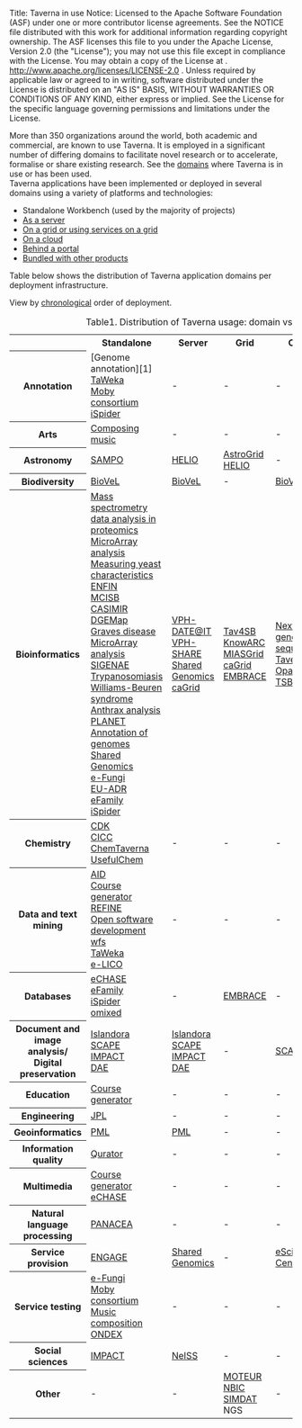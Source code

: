 Title:     Taverna in use
Notice:    Licensed to the Apache Software Foundation (ASF) under one
           or more contributor license agreements.  See the NOTICE file
           distributed with this work for additional information
           regarding copyright ownership.  The ASF licenses this file
           to you under the Apache License, Version 2.0 (the
           "License"); you may not use this file except in compliance
           with the License.  You may obtain a copy of the License at
           .
             http://www.apache.org/licenses/LICENSE-2.0
           .
           Unless required by applicable law or agreed to in writing,
           software distributed under the License is distributed on an
           "AS IS" BASIS, WITHOUT WARRANTIES OR CONDITIONS OF ANY
           KIND, either express or implied.  See the License for the
           specific language governing permissions and limitations
           under the License.

<p>More than 350 organizations around the world, both academic and commercial, are known to use Taverna. It is employed in a significant number of differing domains to facilitate novel research or to accelerate, formalise or share existing research. See the <a href="http://prototype.taverna.org.uk/introduction/taverna-in-use/by-domain/" target="_blank">domains</a> where Taverna is in use or has been used.<br />
Taverna applications have been implemented or deployed in several domains using a variety of platforms and technologies:<span id="more-91"></span></p>
<ul>
<li>Standalone Workbench (used by the majority of projects)</li>
<li><a href="/introduction/taverna-in-use/server/">As a server</a></li>
<li><a href="/introduction/taverna-in-use/grid/">On a grid or using services on a grid</a></li>
<li><a href="/introduction/taverna-in-use/cloud/">On a cloud</a></li>
<li><a href="/introduction/taverna-in-use/portal/">Behind a portal</a></li>
<li><a href="/introduction/taverna-in-use/bundled-with-products/">Bundled with other products</a></li>
</ul>
<p>Table below shows the distribution of Taverna application domains per deployment infrastructure.</p>
<p>View by <a href="/introduction/taverna-in-use-chronology">chronological</a> order of deployment.</p>
<table id="taverna-usage-table" summary="Distribution of Taverna usage: domain vs. deployment" border="0" cellspacing="0">
<caption class="taverna-usage-table">Table1. Distribution of Taverna usage: domain vs. deployment</caption>
<tbody>
<tr>
<th class="nobg"></th>
<th class="bg">Standalone</th>
<th class="bg">Server</th>
<th class="bg">Grid</th>
<th class="bg">Cloud</th>
<th class="bg">Portal</th>
<th class="bg">Bundled</th>
</tr>
<tr>
<th class="spec1">Annotation</th>
<td class="alt1">[Genome annotation][1]<br />
<a href="/introduction/taverna-in-use/annotation/taweka/">TaWeka</a><br />
<a href="/introduction/taverna-in-use/annotation/adoption-by-moby/">Moby consortium</a><br />
<a href="/introduction/related-projects/ispider/">iSpider</a></td>
<td class="alt1">-</td>
<td class="alt1">-</td>
<td class="alt1">-</td>
<td class="alt1"><a href="/introduction/taverna-in-use/annotation/afawe/">AFAWE</a></td>
<td class="alt1">-</td>
</tr>
<tr>
<th class="spec2">Arts</th>
<td class="alt2"><a href="/introduction/taverna-in-use/arts/composition-of-music/">Composing music</a></td>
<td class="alt2">-</td>
<td class="alt2">-</td>
<td class="alt2">-</td>
<td class="alt2">-</td>
<td class="alt2">-</td>
</tr>
<tr>
<th class="spec1">Astronomy</th>
<td class="alt1"><a href="/introduction/taverna-in-use/astronomy/sampo/">SAMPO</a></td>
<td class="alt1"><a href="/introduction/related-projects/helio/">HELIO</a></td>
<td class="alt1"><a href="/introduction/taverna-in-use/astronomy/astrogrid/">AstroGrid</a><br />
<a href="/introduction/related-projects/helio/">HELIO</a></td>
<td class="alt1">-</td>
<td class="alt1">-</td>
<td class="alt1">-</td>
</tr>
<tr>
<th class="spec2">Biodiversity</th>
<td class="alt2"><a href="/introduction/related-projects/biovel">BioVeL</a></td>
<td class="alt2"><a href="/introduction/related-projects/biovel">BioVeL</a></td>
<td class="alt2">-</td>
<td class="alt2"><a href="/introduction/related-projects/biovel">BioVel</a></td>
<td class="alt2">-</td>
<td class="alt2">-</td>
</tr>
<tr>
<th class="spec1">Bioinformatics</th>
<td class="alt1"><a href="/introduction/taverna-in-use/bioinformatics/lumc/">Mass spectrometry data analysis in proteomics</a><br />
<a href="/introduction/taverna-in-use/bioinformatics/gene-expression-from-microarray/">MicroArray analysis</a><a href="/introduction/taverna-in-use/bioinformatics/measuring-enzyme-characteristics-of-yeast/"><br />
Measuring yeast characteristics</a><br />
<a href="/introduction/taverna-in-use/biology/enfin/">ENFIN</a><br />
<a href="/introduction/taverna-in-use/biology/manchester-centre-for-integrative-systems-biology/">MCISB</a><br />
<a href="/introduction/taverna-in-use/genome-and-gene-expression/casimir/">CASIMIR</a><br />
<a href="/introduction/taverna-in-use/genome-and-gene-expression/dgemap/">DGEMap</a><br />
<a href="/introduction/taverna-in-use/disease-research/graves-disease/">Graves disease</a><br />
<a href="/introduction/taverna-in-use/bioinformatics/gene-expression-from-microarray/">MicroArray analysis</a><br />
<a href="/introduction/taverna-in-use/genome-and-gene-expression/sigenae/">SIGENAE</a><br />
<a href="/introduction/taverna-in-use/disease-research/trypanosomiasis/">Trypanosomiasis</a><br />
<a href="/introduction/taverna-in-use/disease-research/williams-beuren-syndrome/">Williams-Beuren syndrome</a><br />
<a href="/introduction/taverna-in-use/disease-research/analysis-of-anthrax-bacterium/">Anthrax analysis</a><br />
<a href="/introduction/introduction/taverna-in-use/bioinformatics/planet/">PLANET</a><br />
<a href="/introduction/introduction/taverna-in-use/annotation/annotation-of-genomes/">Annotation of genomes</a><br />
<a href="/introduction/related-projects/shared-genomics/">Shared Genomics</a><br />
<a href="/introduction/related-projects/e-fungi/">e-Fungi</a><br />
<a href="/introduction/taverna-in-use/medicine/eu-adr/">EU-ADR</a><br />
<a href="/introduction/taverna-in-use/databases/efamily/">eFamily</a><br />
<a href="/introduction/related-projects/ispider/">iSpider</a></td>
<td class="alt1"><a href="/introduction/taverna-in-use/disease-research/vph-dareit/">VPH-DATE@IT</a><br />
<a href="/introduction/taverna-in-use/disease-research/vph-dareit/">VPH-SHARE</a><a href="/introduction/related-projects/shared-genomics/"><br />
Shared Genomics</a><br />
<a href="/introduction/related-projects/cagrid/">caGrid</a></td>
<td class="alt1"><a href="/introduction/taverna-in-use/biology/tav4sb/">Tav4SB</a><br />
<a href="/introduction/taverna-in-use/medical-imaging/knowarc/">KnowARC</a><br />
<a href="/introduction/taverna-in-use/medical-imaging/miasgrid/">MIASGrid</a><br />
<a href="/introduction/related-projects/cagrid/">caGrid</a><br />
<a href="/introduction/taverna-in-use/databases/embrace/">EMBRACE</a></td>
<td class="alt1"><a href="/introduction/taverna-in-use/genome-and-gene-expression/next-generation-sequencing">Next generation sequencing</a><br />
<a href="/introduction/taverna-in-use/genome-and-gene-expression/tavernapbs/">TavernaPBS</a><br />
<a href="/documentation/taverna-plugins/taverna-2-x-plugins/#opal">Opal</a><br />
<a href="/introduction/related-projects/tsb/">TSB</a></td>
<td class="alt1"><a href="/introduction/taverna-in-use/bioinformatics/biowep/">BioWEP</a><br />
<a href="/introduction/taverna-in-use/biology/planet/">PLANET</a><br />
<a href="/introduction/taverna-in-use/annotation/afawe/">AFAWE</a><br />
<a href="/introduction/taverna-in-use/systems-biology/metware/">MetWare</a><br />
<a href="/introduction/taverna-in-use/protein-and-proteomics/prodom/">ProDom</a><br />
<a href="/introduction/taverna-in-use/systems-biology/ccpn/">CCPN</a></td>
<td class="alt1"><a href="/introduction/taverna-in-use/bioinformatics/biolinux/">BioLinux</a><br />
<a href="/introduction/taverna-in-use/biology/sb-os/">SB.OS</a></td>
</tr>
<tr>
<th class="spec2">Chemistry</th>
<td class="alt2"><a href="/introduction/taverna-in-use/chemistry/chemistry-development-kit/">CDK</a><br />
<a href="/introduction/taverna-in-use/chemistry/chemical-informatics-and-cyberinfrastructure-collaboratory/">CICC</a><br />
<a href="/introduction/related-projects/chemtaverna">ChemTaverna</a><br />
<a href="http://usefulchem.wikispaces.com/" target="_blank">UsefulChem</a></td>
<td class="alt2">-</td>
<td class="alt2">-</td>
<td class="alt2">-</td>
<td class="alt2">-</td>
<td class="alt2">-</td>
</tr>
<tr>
<th class="spec1">Data and text mining</th>
<td class="alt1"><a href="/introduction/taverna-in-use/data-and-text-mining/aid/">AID</a><br />
<a href="/introduction/taverna-in-use/multimedia/course-generator/">Course generator</a><br />
<a href="/introduction/taverna-in-use/data-and-text-mining/refine/">REFINE</a><br />
<a href="/introduction/taverna-in-use/data-and-text-mining/open-software-development-workflows/">Open software development wfs</a><br />
<a href="/introduction/taverna-in-use/annotation/taweka/">TaWeka</a><br />
<a href="/introduction/related-projects/e-lico">e-LICO</a></td>
<td class="alt1">-</td>
<td class="alt1">-</td>
<td class="alt1">-</td>
<td class="alt1">-</td>
<td class="alt1">-</td>
</tr>
<tr>
<th class="spec2">Databases</th>
<td class="alt2"><a href="/introduction/taverna-in-use/multimedia/echase/">eCHASE</a><br />
<a href="/introduction/taverna-in-use/databases/efamily/">eFamily</a><br />
<a href="/introduction/related-projects/ispider/">iSpider</a><br />
<a href="/introduction/taverna-in-use/databases/omixed/">omixed</a></td>
<td class="alt2">-</td>
<td class="alt2"><a href="/introduction/taverna-in-use/databases/embrace/">EMBRACE</a></td>
<td class="alt2">-</td>
<td class="alt2"><a href="/introduction/taverna-in-use/databases/prodom/">ProDom</a></td>
<td class="alt2"><a href="http://code.google.com/p/calctav/" target="_blank">CalcTav</a></td>
</tr>
<tr>
<th class="spec1">Document and image analysis/<br />
Digital preservation</th>
<td class="alt1"><a href="/introduction/taverna-in-use/by-domain/document-analysis/islandora/">Islandora</a><a href="/introduction/related-projects/scape/"><br />
SCAPE</a><br />
<a href="/introduction/taverna-in-use/by-domain/document-analysis/impact">IMPACT</a><br />
<a href="/introduction/taverna-in-use/by-domain/document-analysis/dae">DAE</a></td>
<td class="alt1"><a href="http://blogs.loc.gov/digitalpreservation/2013/03/islandoras-open-source-ecosystem-and-digital-preservation-an-interview-with-mark-leggott/">Islandora</a><br />
<a href="/introduction/related-projects/scape/">SCAPE</a><br />
<a href="/introduction/taverna-in-use/by-domain/document-analysis/impact">IMPACT</a><br />
<a href="/introduction/taverna-in-use/by-domain/document-analysis/dae">DAE</a></td>
<td class="alt1">-</td>
<td class="alt1"><a href="/introduction/related-projects/scape/">SCAPE</a></td>
<td class="alt1">-</td>
<td class="alt1">-</td>
</tr>
<tr>
<th class="spec2">Education</th>
<td class="alt2"><a href="/introduction/taverna-in-use/multimedia/course-generator/">Course generator</a></td>
<td class="alt2">-</td>
<td class="alt2">-</td>
<td class="alt2">-</td>
<td class="alt2">-</td>
<td class="alt2">-</td>
</tr>
<tr>
<th class="spec1">Engineering</th>
<td class="alt1"><a href="/introduction/taverna-in-use/engineering/jpl/">JPL</a></td>
<td class="alt1">-</td>
<td class="alt1">-</td>
<td class="alt1">-</td>
<td class="alt1">-</td>
<td class="alt1">-</td>
</tr>
<tr>
<th class="spec2">Geoinformatics</th>
<td class="alt2"><a href="/introduction/taverna-in-use/by-domain/geoinformatics/pml/">PML</a></td>
<td class="alt2"><a href="/introduction/taverna-in-use/by-domain/geoinformatics/pml/">PML</a></td>
<td class="alt2">-</td>
<td class="alt2">-</td>
<td class="alt2">-</td>
<td class="alt2">-</td>
</tr>
<tr>
<th class="spec1">Information quality</th>
<td class="alt1"><a href="/introduction/taverna-in-use/information-quality/qurator/">Qurator<br />
</a></td>
<td class="alt1">-</td>
<td class="alt1">-</td>
<td class="alt1">-</td>
<td class="alt1">-</td>
<td class="alt1">-</td>
</tr>
<tr>
<th class="spec2">Multimedia</th>
<td class="alt2"><a href="/introduction/taverna-in-use/multimedia/course-generator/">Course generator<br />
</a><a href="/introduction/taverna-in-use/multimedia/echase/">eCHASE</a><a href="/introduction/taverna-in-use/multimedia/course-generator/"><br />
</a></td>
<td class="alt2">-</td>
<td class="alt2">-</td>
<td class="alt2">-</td>
<td class="alt2">-</td>
<td class="alt2">-</td>
</tr>
<tr>
<th class="spec2">Natural language processing</th>
<td class="alt2"><a href="/introduction/taverna-in-use/by-domain/natural-language-processing/panacea/">PANACEA</a></td>
<td class="alt2">-</td>
<td class="alt2">-</td>
<td class="alt2">-</td>
<td class="alt2">-</td>
<td class="alt2">-</td>
</tr>
<tr>
<th class="spec1">Service provision</th>
<td class="alt1"><a href="/introduction/related-projects/engage/">ENGAGE</a></td>
<td class="alt1"><a href="/introduction/related-projects/shared-genomics/">Shared Genomics</a></td>
<td class="alt1">-</td>
<td class="alt1"><a href="/documentation/taverna-plugins/plugins-in-progress/#esc">eScience Central</a></td>
<td class="alt1">-</td>
<td class="alt1">-</td>
</tr>
<tr>
<th class="spec2">Service testing</th>
<td class="alt2"><a href="/introduction/related-projects/e-fungi/">e-Fungi</a><br />
<a href="/introduction/taverna-in-use/annotation/adoption-by-moby/">Moby consortium</a><br />
<a href="/introduction/taverna-in-use/arts/composition-of-music/">Music composition</a><br />
<a href="/introduction/related-projects/ondex/">ONDEX</a></td>
<td class="alt2">-</td>
<td class="alt2">-</td>
<td class="alt2">-</td>
<td class="alt2">-</td>
<td class="alt2">-</td>
</tr>
<tr>
<th class="spec1">Social sciences</th>
<td class="alt1"><a href="/introduction/taverna-in-use/social-sciences/impact/">IMPACT</a></td>
<td class="alt1"><a href="/introduction/introduction/related-projects/neiss/">NeISS</a></td>
<td class="alt1">-</td>
<td class="alt1">-</td>
<td class="alt1"><a href="/introduction/introduction/related-projects/neiss/">NeISS</a></td>
<td class="alt1">-</td>
</tr>
<tr>
<th class="spec2">Other</th>
<td class="alt2">-</td>
<td class="alt2">-</td>
<td class="alt2"><a href="/introduction/taverna-in-use/on-a-grid/moteur/">MOTEUR</a><br />
<a href="http://www.mygrid.org.uk/outreach/collaboration/collaboration-with-nbic/" target="_blank">NBIC</a><br />
<a href="/introduction/taverna-in-use/on-a-grid/simdat/">SIMDAT</a><br />
NGS</td>
<td class="alt2">-</td>
<td class="alt2">-</td>
<td class="alt2"><a href="http://www.omii.ac.uk/wiki/SoftwareOverview" target="_blank">OMII</a><br />
<a href="http://code.google.com/p/calctav/" target="_blank">CalcTav</a></td>
</tr>
</tbody>
</table>


  [1]: #annotation-of-genomes
